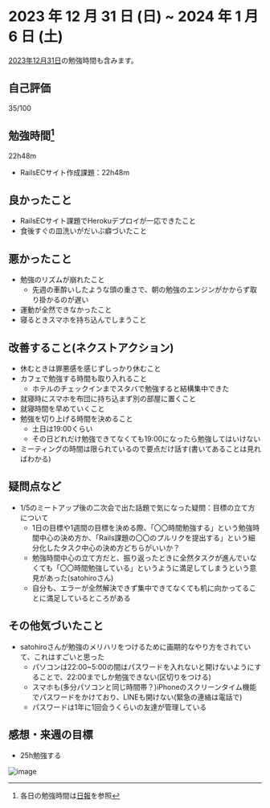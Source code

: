 # 2023 年 12 月 31 日 (日) ~ 2024 年 1 月 6 日 (土)

[2023年12月31日](https://github.com/nil-ramuda/weekly_report/blob/main/2023/31.md)の勉強時間も含みます。

## 自己評価
35/100

## 勉強時間[^1]
22h48m
- RailsECサイト作成課題：22h48m
[^1]: 各日の勉強時間は[日報](https://github.com/nil-ramuda/daily_report)を参照

## 良かったこと
- RailsECサイト課題でHerokuデプロイが一応できたこと
- 食後すぐの皿洗いがだいぶ癖づいたこと

## 悪かったこと
- 勉強のリズムが崩れたこと
  - 先週の車酔いしたような頭の重さで、朝の勉強のエンジンがかからず取り掛かるのが遅い
- 運動が全然できなかったこと
- 寝るときスマホを持ち込んでしまうこと

## 改善すること(ネクストアクション)
- 休むときは罪悪感を感じずしっかり休むこと
- カフェで勉強する時間も取り入れること
    - ホテルのチェックインまでスタバで勉強すると結構集中できた
- 就寝時にスマホを布団に持ち込まず別の部屋に置くこと
- 就寝時間を早めていくこと
- 勉強を切り上げる時間を決めること
    - 土日は19:00くらい
    - その日どれだけ勉強できてなくても19:00になったら勉強してはいけない
- ミーティングの時間は限られているので要点だけ話す(書いてあることは見ればわかる)

## 疑問点など
- 1/5のミートアップ後の二次会で出た話題で気になった疑問：目標の立て方について
    - 1日の目標や1週間の目標を決める際、「〇〇時間勉強する」という勉強時間中心の決め方か、「Rails課題の〇〇のプルリクを提出する」という細分化したタスク中心の決め方どちらがいいか？
    - 勉強時間中心の立て方だと、振り返ったときに全然タスクが進んでいなくても「〇〇時間勉強している」というように満足してしまうという意見があった(satohiroさん)
    - 自分も、エラーが全然解決できず集中できてなくても机に向かってることに満足しているところがある

## その他気づいたこと
- satohiroさんが勉強のメリハリをつけるために画期的なやり方をされていて、これはすごいと思った
    - パソコンは22:00~5:00の間はパスワードを入れないと開けないようにすることで、22:00までしか勉強できない(区切りをつける)
    - スマホも(多分パソコンと同じ時間帯？)iPhoneのスクリーンタイム機能でパスワードをかけており、LINEも開けない(緊急の連絡は電話で)
    - パスワードは1年に1回会うくらいの友達が管理している

## 感想・来週の目標
- 25h勉強する

![image](https://github.com/nil-ramuda/weekly_report/assets/94735931/8982ced4-2e52-43f6-bd34-12261ab9d15c)


